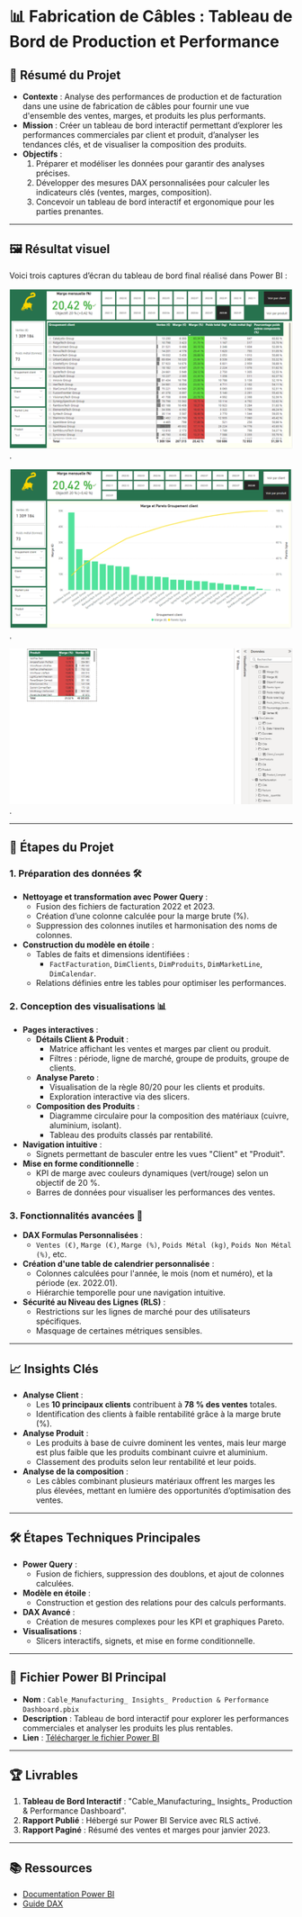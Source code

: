 # 📊 Fabrication de Câbles : Tableau de Bord de Production et Performance

## 📝 Résumé du Projet
- **Contexte** : Analyse des performances de production et de facturation dans une usine de fabrication de câbles pour fournir une vue d'ensemble des ventes, marges, et produits les plus performants.
- **Mission** : Créer un tableau de bord interactif permettant d’explorer les performances commerciales par client et produit, d’analyser les tendances clés, et de visualiser la composition des produits.
- **Objectifs** :
  1. Préparer et modéliser les données pour garantir des analyses précises.
  2. Développer des mesures DAX personnalisées pour calculer les indicateurs clés (ventes, marges, composition).
  3. Concevoir un tableau de bord interactif et ergonomique pour les parties prenantes.

---

## 🖼 Résultat visuel
Voici trois captures d’écran du tableau de bord final réalisé dans Power BI :

![Aperçu du tableau de bord HR Analysis](https://github.com/Arnaudl44/PowerBI-Projects/blob/main/Cable%20Manufacturing%20%3A%20Production%20%26%20Performance%20Dashboard/images/Capture%20d%E2%80%99%C3%A9cran_1.png).

![Aperçu du tableau de bord HR Analysis](https://github.com/Arnaudl44/PowerBI-Projects/blob/main/Cable%20Manufacturing%20%3A%20Production%20%26%20Performance%20Dashboard/images/Capture%20d%E2%80%99%C3%A9cran_2.png).

![Aperçu du tableau de bord HR Analysis](https://github.com/Arnaudl44/PowerBI-Projects/blob/main/Cable%20Manufacturing%20%3A%20Production%20%26%20Performance%20Dashboard/images/Capture%20d%E2%80%99%C3%A9cran_3.png).

---

## 📂 Étapes du Projet

### 1. Préparation des données 🛠️
- **Nettoyage et transformation avec Power Query** :
  - Fusion des fichiers de facturation 2022 et 2023.
  - Création d’une colonne calculée pour la marge brute (%).
  - Suppression des colonnes inutiles et harmonisation des noms de colonnes.
- **Construction du modèle en étoile** :
  - Tables de faits et dimensions identifiées :
    - `FactFacturation`, `DimClients`, `DimProduits`, `DimMarketLine`, `DimCalendar`.
  - Relations définies entre les tables pour optimiser les performances.

### 2. Conception des visualisations 📊
- **Pages interactives** :
  - **Détails Client & Produit** :
    - Matrice affichant les ventes et marges par client ou produit.
    - Filtres : période, ligne de marché, groupe de produits, groupe de clients.
  - **Analyse Pareto** :
    - Visualisation de la règle 80/20 pour les clients et produits.
    - Exploration interactive via des slicers.
  - **Composition des Produits** :
    - Diagramme circulaire pour la composition des matériaux (cuivre, aluminium, isolant).
    - Tableau des produits classés par rentabilité.
- **Navigation intuitive** :
  - Signets permettant de basculer entre les vues "Client" et "Produit".
- **Mise en forme conditionnelle** :
  - KPI de marge avec couleurs dynamiques (vert/rouge) selon un objectif de 20 %.
  - Barres de données pour visualiser les performances des ventes.

### 3. Fonctionnalités avancées 🚀
- **DAX Formulas Personnalisées** :
  - `Ventes (€)`, `Marge (€)`, `Marge (%)`, `Poids Métal (kg)`, `Poids Non Métal (%)`, etc.
- **Création d'une table de calendrier personnalisée** :
  - Colonnes calculées pour l'année, le mois (nom et numéro), et la période (ex. 2022.01).
  - Hiérarchie temporelle pour une navigation intuitive.
- **Sécurité au Niveau des Lignes (RLS)** :
  - Restrictions sur les lignes de marché pour des utilisateurs spécifiques.
  - Masquage de certaines métriques sensibles.

---

## 📈 Insights Clés

- **Analyse Client** :
  - Les **10 principaux clients** contribuent à **78 % des ventes** totales.
  - Identification des clients à faible rentabilité grâce à la marge brute (%).
- **Analyse Produit** :
  - Les produits à base de cuivre dominent les ventes, mais leur marge est plus faible que les produits combinant cuivre et aluminium.
  - Classement des produits selon leur rentabilité et leur poids.
- **Analyse de la composition** :
  - Les câbles combinant plusieurs matériaux offrent les marges les plus élevées, mettant en lumière des opportunités d’optimisation des ventes.

---

## 🛠️ Étapes Techniques Principales
- **Power Query** :
  - Fusion de fichiers, suppression des doublons, et ajout de colonnes calculées.
- **Modèle en étoile** :
  - Construction et gestion des relations pour des calculs performants.
- **DAX Avancé** :
  - Création de mesures complexes pour les KPI et graphiques Pareto.
- **Visualisations** :
  - Slicers interactifs, signets, et mise en forme conditionnelle.

---

## 📄 Fichier Power BI Principal
- **Nom** : `Cable_Manufacturing_ Insights_ Production & Performance Dashboard.pbix`
- **Description** : Tableau de bord interactif pour explorer les performances commerciales et analyser les produits les plus rentables.
- **Lien** : [Télécharger le fichier Power BI](https://drive.google.com/file/d/1I71aMEdv9zQ_90VNhcWkAf5z7UVYymOW/view?usp=sharing)

---

## 🏆 Livrables
1. **Tableau de Bord Interactif** : "Cable_Manufacturing_ Insights_ Production & Performance Dashboard".
2. **Rapport Publié** : Hébergé sur Power BI Service avec RLS activé.
3. **Rapport Paginé** : Résumé des ventes et marges pour janvier 2023.

---

## 📚 Ressources
- [Documentation Power BI](https://learn.microsoft.com/fr-fr/power-bi/)
- [Guide DAX](https://dax.guide/)
